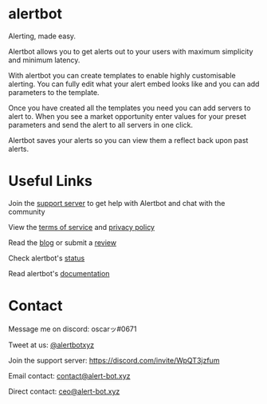 # alertbot

Alerting, made easy.

Alertbot allows you to get alerts out to your users with maximum simplicity and minimum latency.

With alertbot you can create templates to enable highly customisable alerting. You can fully edit what your alert embed looks like and you can add parameters to the template.

Once you have created all the templates you need you can add servers to alert to. When you see a market opportunity enter values for your preset parameters and send the alert to all servers in one click.

Alertbot saves your alerts so you can view them a reflect back upon past alerts.

# Useful Links

Join the [support server](https://alert-bot.xyz/redirect?link=support-server) to get help with Alertbot and chat with the community

View the [terms of service](https://alert-bot.xyz/legal/terms) and [privacy policy](https://alert-bot.xyz/legal/privacy)

Read the [blog](https://alert-bot.xyz/info/blog) or submit a [review](https://alert-bot.xyz/info/reviews)

Check alertbot's [status](https://status.alert-bot.xyz)

Read alertbot's [documentation](https://alert-bot.xyz/docs)

# Contact

Message me on discord: oscarッ#0671

Tweet at us: [@alertbotxyz](https://twitter.com/alertbotxyz)

Join the support server: https://discord.com/invite/WpQT3jzfum

Email contact: contact@alert-bot.xyz

Direct contact: ceo@alert-bot.xyz
